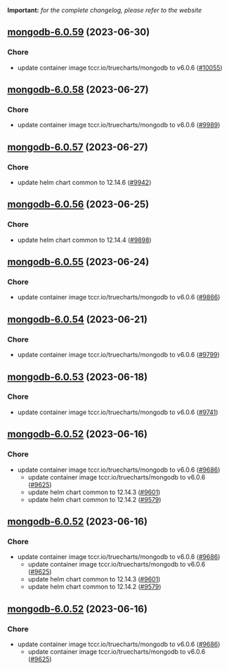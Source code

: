 **Important:**
*for the complete changelog, please refer to the website*




## [mongodb-6.0.59](https://github.com/truecharts/charts/compare/mongodb-6.0.58...mongodb-6.0.59) (2023-06-30)

### Chore

- update container image tccr.io/truecharts/mongodb to v6.0.6 ([#10055](https://github.com/truecharts/charts/issues/10055))
  
  


## [mongodb-6.0.58](https://github.com/truecharts/charts/compare/mongodb-6.0.57...mongodb-6.0.58) (2023-06-27)

### Chore

- update container image tccr.io/truecharts/mongodb to v6.0.6 ([#9989](https://github.com/truecharts/charts/issues/9989))
  
  


## [mongodb-6.0.57](https://github.com/truecharts/charts/compare/mongodb-6.0.56...mongodb-6.0.57) (2023-06-27)

### Chore

- update helm chart common to 12.14.6 ([#9942](https://github.com/truecharts/charts/issues/9942))
  
  


## [mongodb-6.0.56](https://github.com/truecharts/charts/compare/mongodb-6.0.55...mongodb-6.0.56) (2023-06-25)

### Chore

- update helm chart common to 12.14.4 ([#9898](https://github.com/truecharts/charts/issues/9898))
  
  


## [mongodb-6.0.55](https://github.com/truecharts/charts/compare/mongodb-6.0.54...mongodb-6.0.55) (2023-06-24)

### Chore

- update container image tccr.io/truecharts/mongodb to v6.0.6 ([#9866](https://github.com/truecharts/charts/issues/9866))
  
  


## [mongodb-6.0.54](https://github.com/truecharts/charts/compare/mongodb-6.0.53...mongodb-6.0.54) (2023-06-21)

### Chore

- update container image tccr.io/truecharts/mongodb to v6.0.6 ([#9799](https://github.com/truecharts/charts/issues/9799))
  
  


## [mongodb-6.0.53](https://github.com/truecharts/charts/compare/mongodb-6.0.52...mongodb-6.0.53) (2023-06-18)

### Chore

- update container image tccr.io/truecharts/mongodb to v6.0.6 ([#9741](https://github.com/truecharts/charts/issues/9741))
  
  


## [mongodb-6.0.52](https://github.com/truecharts/charts/compare/mongodb-6.0.48...mongodb-6.0.52) (2023-06-16)

### Chore

- update container image tccr.io/truecharts/mongodb to v6.0.6 ([#9686](https://github.com/truecharts/charts/issues/9686))
  - update container image tccr.io/truecharts/mongodb to v6.0.6 ([#9625](https://github.com/truecharts/charts/issues/9625))
  - update helm chart common to 12.14.3 ([#9601](https://github.com/truecharts/charts/issues/9601))
  - update helm chart common to 12.14.2 ([#9579](https://github.com/truecharts/charts/issues/9579))
  
  


## [mongodb-6.0.52](https://github.com/truecharts/charts/compare/mongodb-6.0.48...mongodb-6.0.52) (2023-06-16)

### Chore

- update container image tccr.io/truecharts/mongodb to v6.0.6 ([#9686](https://github.com/truecharts/charts/issues/9686))
  - update container image tccr.io/truecharts/mongodb to v6.0.6 ([#9625](https://github.com/truecharts/charts/issues/9625))
  - update helm chart common to 12.14.3 ([#9601](https://github.com/truecharts/charts/issues/9601))
  - update helm chart common to 12.14.2 ([#9579](https://github.com/truecharts/charts/issues/9579))
  
  


## [mongodb-6.0.52](https://github.com/truecharts/charts/compare/mongodb-6.0.48...mongodb-6.0.52) (2023-06-16)

### Chore

- update container image tccr.io/truecharts/mongodb to v6.0.6 ([#9686](https://github.com/truecharts/charts/issues/9686))
  - update container image tccr.io/truecharts/mongodb to v6.0.6 ([#9625](https://github.com/truecharts/charts/issues/9625))
